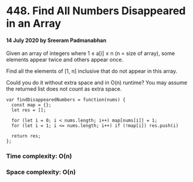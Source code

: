 # 448. Find All Numbers Disappeared in an Array

#### 14 July 2020 by Sreeram Padmanabhan

Given an array of integers where 1 ≤ a[i] ≤ n (n = size of array), some elements appear twice and others appear once.

Find all the elements of [1, n] inclusive that do not appear in this array.

Could you do it without extra space and in O(n) runtime? You may assume the returned list does not count as extra space.

    var findDisappearedNumbers = function(nums) {
      const map = {};
      let res = [];

      for (let i = 0; i < nums.length; i++) map[nums[i]] = 1;
      for (let i = 1; i <= nums.length; i++) if (!map[i]) res.push(i)

      return res;
    };

### Time complexity: O(n)
### Space complexity: O(n)
